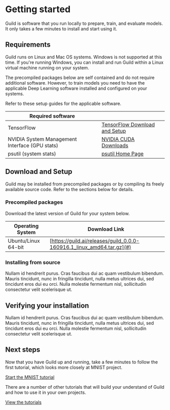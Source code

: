 # Getting started

Guild is software that you run locally to prepare, train, and evaluate
models. It only takes a few minutes to install and start using it.

## Requirements

Guild runs on Linux and Mac OS systems. Windows is not supported at
this time. If you're running Windows, you can install and run Guild
within a Linux virtual machine running on your system.

The precompiled packages below are self contained and do not require
additional software. However, to train models you need to have the
applicable Deep Learning software installed and configured on your
systems.

Refer to these setup guides for the applicable software.

| Required software | |
|-------------------|-|
| TensorFlow | [TensorFlow Download and Setup](https://www.tensorflow.org/versions/r0.10/get_started/os_setup.html#download-and-setup) |
| NVIDIA System Management Interface (GPU stats) | [NVIDIA CUDA Downloads](https://developer.nvidia.com/cuda-downloads) |
| psutil (system stats) | [psutil Home Page](https://github.com/giampaolo/psutil) |

## Download and Setup

Guild may be installed from precompiled packages or by compiling its
freely available source code. Refer to the sections below for details.

### Precompiled packages

Download the latest version of Guild for your system below.

| Operating System     | Download Link |
|----------------------|---------------|
| Ubuntu/Linux 64-bit  | [https://guild.ai/releases/guild_0.0.0-160916.1_linux_amd64.tar.gz](#) |


### Installing from source

Nullam id hendrerit purus. Cras faucibus dui ac quam vestibulum
bibendum. Mauris tincidunt, nunc in fringilla tincidunt, nulla metus
ultrices dui, sed tincidunt eros dui eu orci. Nulla molestie fermentum
nisl, sollicitudin consectetur velit scelerisque ut.

## Verifying your installation

Nullam id hendrerit purus. Cras faucibus dui ac quam vestibulum
bibendum. Mauris tincidunt, nunc in fringilla tincidunt, nulla metus
ultrices dui, sed tincidunt eros dui eu orci. Nulla molestie fermentum
nisl, sollicitudin consectetur velit scelerisque ut.

## Next steps

Now that you have Guild up and running, take a few minutes to follow
the first tutorial, which looks more closely at MNIST project.

[Start the MNIST tutorial](tut-mnist.html)

There are a number of other tutorials that will build your understand
of Guild and how to use it in your own projects.

[View the tutorials](tutorials.md)

